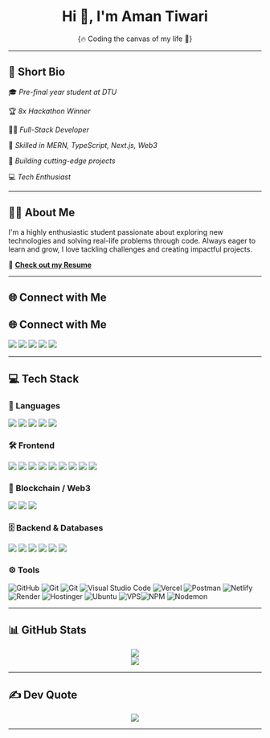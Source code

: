 <h1 align="center">Hi 👋, I'm Aman Tiwari</h1>
<p align="center">{🔥 Coding the canvas of my life 🧬}</p>

---

## 📍 Short Bio
🎓 *Pre-final year student at DTU*

🏆 *8x Hackathon Winner*

🧑‍💻 *Full-Stack Developer*

🦾 *Skilled in MERN, TypeScript, Next.js, Web3*

🚀 *Building cutting-edge projects*

💻 *Tech Enthusiast*

---

## 👨‍🎓 About Me
I'm a highly enthusiastic student passionate about exploring new technologies and solving real-life problems through code. Always eager to learn and grow, I love tackling challenges and creating impactful projects.

📄 **[Check out my Resume](https://drive.google.com/file/d/1HrMBMmH45nIrdKfSDkIERW6ukqRsQ4sH/view?usp=sharing)**

---

## 🌐 Connect with Me

## 🌐 Connect with Me

<a href="https://linkedin.com/in/aman-tiwari001" target="_blank"><img src="https://img.shields.io/badge/LinkedIn-%230077B5.svg?style=for-the-badge&logo=linkedin&logoColor=white" /></a> <a href="https://x.com/aman_tiwari100" target="_blank"><img src="https://img.shields.io/badge/X-000000.svg?style=for-the-badge&logo=X&logoColor=white" /></a> <a href="https://discord.com/users/1031223667394347100" target="_blank"><img src="https://img.shields.io/badge/Discord-%237289DA.svg?style=for-the-badge&logo=discord&logoColor=white" /></a> <a href="https://www.instagram.com/aman_tiwari.21/" target="_blank"><img src="https://img.shields.io/badge/Instagram-FF0069.svg?style=for-the-badge&logo=Instagram&logoColor=white" /></a> <a href="https://t.me/tiwari_aman" target="_blank"><img src="https://img.shields.io/badge/Telegram-26A5E4.svg?style=for-the-badge&logo=Telegram&logoColor=white" /></a>



---

## 💻 Tech Stack

### 🌟 Languages
<p>
  <img src="https://img.shields.io/badge/c-%2300599C.svg?style=for-the-badge&logo=c&logoColor=white" />
  <img src="https://img.shields.io/badge/c++-%2300599C.svg?style=for-the-badge&logo=c%2B%2B&logoColor=white" />
  <img src="https://img.shields.io/badge/javascript-%23323330.svg?style=for-the-badge&logo=javascript&logoColor=%23F7DF1E" />
  <img src="https://img.shields.io/badge/typescript-%23007ACC.svg?style=for-the-badge&logo=typescript&logoColor=white" />
  <img src="https://img.shields.io/badge/python-3670A0?style=for-the-badge&logo=python&logoColor=ffdd54" />
</p>

### 🛠️ Frontend
<p>
  <img src="https://img.shields.io/badge/react-%2320232a.svg?style=for-the-badge&logo=react&logoColor=%2361DAFB" />
  <img src="https://img.shields.io/badge/Expo-1B1F23?style=for-the-badge&logo=expo&logoColor=white" />
  <img src="https://img.shields.io/badge/Next-black?style=for-the-badge&logo=next.js&logoColor=white" />
  <img src="https://img.shields.io/badge/React_Native-20232A?style=for-the-badge&logo=react&logoColor=61DAFB" />
  <img src="https://img.shields.io/badge/html5-%23E34F26.svg?style=for-the-badge&logo=html5&logoColor=white" />
  <img src="https://img.shields.io/badge/css3-%231572B6.svg?style=for-the-badge&logo=css3&logoColor=white" />
  <img src="https://img.shields.io/badge/tailwindcss-%2338B2AC.svg?style=for-the-badge&logo=tailwind-css&logoColor=white" />
  <img src="https://img.shields.io/badge/redux-%23764ABC.svg?style=for-the-badge&logo=redux&logoColor=white" />
  <img src="https://img.shields.io/badge/vite-%23646CFF.svg?style=for-the-badge&logo=vite&logoColor=white" />
</p>

### 🔐 Blockchain / Web3
<p>
  <img src="https://img.shields.io/badge/solidity-%23363636.svg?style=for-the-badge&logo=solidity&logoColor=white" />
  <img src="https://img.shields.io/badge/ethereum-%23265DAB.svg?style=for-the-badge&logo=ethereum&logoColor=white" />
  <img src="https://img.shields.io/badge/web3-%23F16822.svg?style=for-the-badge&logo=web3.js&logoColor=white" />
</p>

### 🗄️ Backend & Databases
<p>
  <img src="[https://img.shields.io/badge/express.js-%23404d59.svg?style=for-the-badge&logo=express&logoColor=%2361DAFB](https://img.shields.io/badge/Express%20js-000000?style=for-the-badge&logo=express&logoColor=white)" />
  <img src="https://img.shields.io/badge/node.js-%23339933.svg?style=for-the-badge&logo=nodedotjs&logoColor=white" />
  <img src="https://img.shields.io/badge/MongoDB-%234ea94b.svg?style=for-the-badge&logo=mongodb&logoColor=white" />
  <img src="https://img.shields.io/badge/MySQL-4479A1.svg?style=for-the-badge&logo=mysql&logoColor=white" />        
  <img src="https://img.shields.io/badge/JWT-black?style=for-the-badge&logo=JSON%20web%20tokens" />  
  <img src="https://img.shields.io/badge/redis-%23DD0031.svg?&style=for-the-badge&logo=redis&logoColor=white" />  
</p>

### ⚙️ Tools
<p>
 
![GitHub](https://img.shields.io/badge/github-%23121011.svg?style=for-the-badge&logo=github&logoColor=white) 
![Git](https://img.shields.io/badge/git-%23F05033.svg?style=for-the-badge&logo=git&logoColor=white) 
![Git](https://img.shields.io/badge/Docker-2CA5E0?style=for-the-badge&logo=docker&logoColor=white) 
![Visual Studio Code](https://img.shields.io/badge/VS%20Code-%23007ACC.svg?style=for-the-badge&logo=visual%20studio%20code&logoColor=white) 
![Vercel](https://img.shields.io/badge/vercel-%23000000.svg?style=for-the-badge&logo=vercel&logoColor=white)
![Postman](https://img.shields.io/badge/Postman-%23FF6C37.svg?style=for-the-badge&logo=postman&logoColor=white)
![Netlify](https://img.shields.io/badge/netlify-%2300C7B7.svg?style=for-the-badge&logo=netlify&logoColor=white)
![Render](https://img.shields.io/badge/render-%23202020.svg?style=for-the-badge&logo=render&logoColor=white)
![Hostinger](https://img.shields.io/badge/hostinger-%237E1FFF.svg?style=for-the-badge&logo=hostinger&logoColor=white)
![Ubuntu](https://img.shields.io/badge/ubuntu-%23E95420.svg?style=for-the-badge&logo=ubuntu&logoColor=white)
![VPS](https://img.shields.io/badge/vps-%23007396.svg?style=for-the-badge&logo=virtualbox&logoColor=white)![NPM](https://img.shields.io/badge/NPM-%23CB3837.svg?style=for-the-badge&logo=npm&logoColor=white)  ![Nodemon](https://img.shields.io/badge/NODEMON-%23323330.svg?style=for-the-badge&logo=nodemon&logoColor=%BBDEAD) 
</p>

---

## 📊 GitHub Stats
<p align="center">
  <img src="https://github-readme-streak-stats.herokuapp.com/?user=aman-tiwari001&theme=react&hide_border=false" />
  <br />
  <img src="https://github-readme-stats.vercel.app/api/top-langs/?username=aman-tiwari001&theme=react&hide_border=false&include_all_commits=true&count_private=true&layout=compact" />
</p>

---

## ✍️ Dev Quote
<p align="center">
  <img src="https://quotes-github-readme.vercel.app/api?type=horizontal&theme=radical" />
</p>

---
